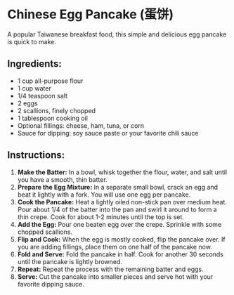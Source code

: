 
# Chinese Egg Pancake (蛋饼)

A popular Taiwanese breakfast food, this simple and delicious egg pancake is quick to make.

## Ingredients:
*   1 cup all-purpose flour
*   1 cup water
*   1/4 teaspoon salt
*   2 eggs
*   2 scallions, finely chopped
*   1 tablespoon cooking oil
*   Optional fillings: cheese, ham, tuna, or corn
*   Sauce for dipping: soy sauce paste or your favorite chili sauce

## Instructions:
1.  **Make the Batter:** In a bowl, whisk together the flour, water, and salt until you have a smooth, thin batter.
2.  **Prepare the Egg Mixture:** In a separate small bowl, crack an egg and beat it lightly with a fork. You will use one egg per pancake.
3.  **Cook the Pancake:** Heat a lightly oiled non-stick pan over medium heat. Pour about 1/4 of the batter into the pan and swirl it around to form a thin crepe. Cook for about 1-2 minutes until the top is set.
4.  **Add the Egg:** Pour one beaten egg over the crepe. Sprinkle with some chopped scallions.
5.  **Flip and Cook:** When the egg is mostly cooked, flip the pancake over. If you are adding fillings, place them on one half of the pancake now.
6.  **Fold and Serve:** Fold the pancake in half. Cook for another 30 seconds until the pancake is lightly browned.
7.  **Repeat:** Repeat the process with the remaining batter and eggs.
8.  **Serve:** Cut the pancake into smaller pieces and serve hot with your favorite dipping sauce.